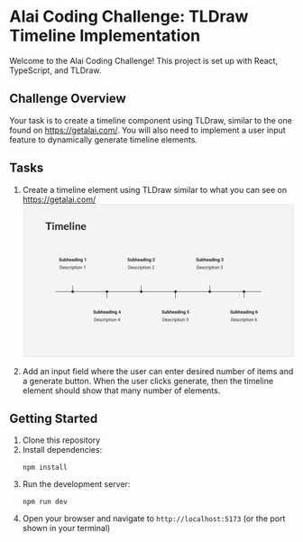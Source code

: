 # Alai Coding Challenge: TLDraw Timeline Implementation

Welcome to the Alai Coding Challenge! This project is set up with React, TypeScript, and TLDraw.

## Challenge Overview

Your task is to create a timeline component using TLDraw, similar to the one found on https://getalai.com/. You will also need to implement a user input feature to dynamically generate timeline elements.

## Tasks

1. Create a timeline element using TLDraw similar to what you can see on https://getalai.com/
   ![Timeline Example](./src/assets/timeline.png)

2. Add an input field where the user can enter desired number of items and a generate button. When the user clicks generate,
   then the timeline element should show that many number of elements.

## Getting Started

1. Clone this repository
2. Install dependencies:
   ```
   npm install
   ```
3. Run the development server:
   ```
   npm run dev
   ```
4. Open your browser and navigate to `http://localhost:5173` (or the port shown in your terminal)
